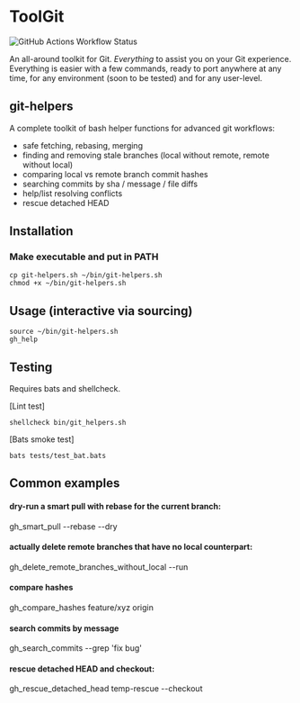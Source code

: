 # ToolGit 

![GitHub Actions Workflow Status](https://img.shields.io/github/actions/workflow/status/EvangelosTikas/ToolGit/.github/workflows/ci.yml)

An all-around toolkit for Git. 
*Everything* to assist you on your Git experience.
Everything is easier with a  few commands, ready to port anywhere at any time, for any environment (soon to be tested)
and for any user-level.


## git-helpers

A complete toolkit of bash helper functions for advanced git workflows:
- safe fetching, rebasing, merging
- finding and removing stale branches (local without remote, remote without local)
- comparing local vs remote branch commit hashes
- searching commits by sha / message / file diffs
- help/list resolving conflicts
- rescue detached HEAD

## Installation

  ### Make executable and put in PATH
  ```
  cp git-helpers.sh ~/bin/git-helpers.sh
  chmod +x ~/bin/git-helpers.sh
  ```

## Usage (interactive via sourcing)

  ```
  source ~/bin/git-helpers.sh
  gh_help
  ```

## Testing 
  Requires bats and shellcheck.

  [Lint test]
  ```
  shellcheck bin/git_helpers.sh 
  ```

  [Bats smoke test]
  ```
  bats tests/test_bat.bats  
  ```
  
## Common examples
  #### dry-run a smart pull with rebase for the current branch:
  gh_smart_pull --rebase --dry

  #### actually delete remote branches that have no local counterpart:
  gh_delete_remote_branches_without_local --run

  #### compare hashes
  gh_compare_hashes feature/xyz origin

  #### search commits by message
  gh_search_commits --grep 'fix bug' 

  #### rescue detached HEAD and checkout:
  gh_rescue_detached_head temp-rescue --checkout
